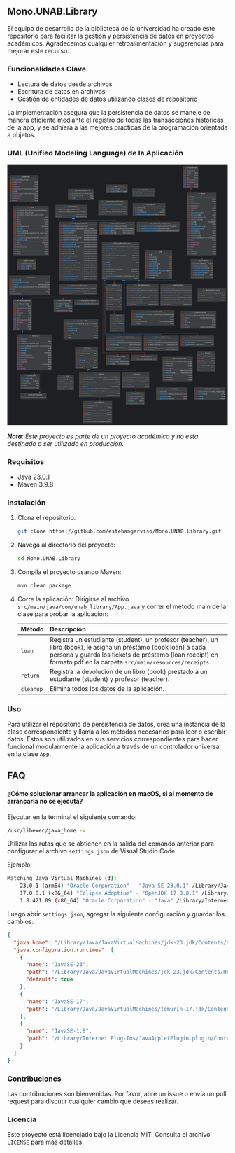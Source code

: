 ## Mono.UNAB.Library

El equipo de desarrollo de la biblioteca de la universidad ha creado este repositorio para facilitar la gestión y persistencia de datos en proyectos académicos. Agradecemos cualquier retroalimentación y sugerencias para mejorar este recurso.

### Funcionalidades Clave

- Lectura de datos desde archivos
- Escritura de datos en archivos
- Gestión de entidades de datos utilizando clases de repositorio

La implementación asegura que la persistencia de datos se maneje de manera eficiente mediante el registro de todas las transacciones históricas de la app, y se adhiera a las mejores prácticas de la programación orientada a objetos.

### UML (Unified Modeling Language) de la Aplicación

![UML](UML.png)

_**Nota**: Este proyecto es parte de un proyecto académico y no está destinado a ser utilizado en producción._

### Requisitos

- Java 23.0.1
- Maven 3.9.8

### Instalación

1. Clona el repositorio:
    ```bash
    git clone https://github.com/estebangarviso/Mono.UNAB.Library.git
    ```
2. Navega al directorio del proyecto:
    ```bash
    cd Mono.UNAB.Library
    ```
3. Compila el proyecto usando Maven:
    ```bash
    mvn clean package
    ```
4. Corre la aplicación:
    Dirigirse al archivo `src/main/java/com/unab_library/App.java` y correr el método main de la clase para probar la aplicación:

    | Método    | Descripción                                                                                                                                                                                                                            |
    | --------- | -------------------------------------------------------------------------------------------------------------------------------------------------------------------------------------------------------------------------------------- |
    | `loan`    | Registra un estudiante (student), un profesor (teacher), un libro (book), le asigna un préstamo (book loan) a cada persona y guarda los tickets de préstamo (loan receipt) en formato pdf en la carpeta `src/main/resources/receipts`. |
    | `return`  | Registra la devolución de un libro (book) prestado a un estudiante (student) y profesor (teacher).                                                                                                                                     |
    | `cleanup` | Elimina todos los datos de la aplicación.                                                                                                                                                                                              |

### Uso

Para utilizar el repositorio de persistencia de datos, crea una instancia de la clase correspondiente y llama a los métodos necesarios para leer o escribir datos. Estos son utilizados en sus servicios correspondientes para hacer funcional modularmente la aplicación a través de un controlador universal en la clase `App`.

## FAQ

#### ¿Cómo solucionar arrancar la aplicación en macOS, si al momento de arrancarla no se ejecuta?

Ejecutar en la terminal el siguiente comando:

```bash
/usr/libexec/java_home -V
```

Utilizar las rutas que se obtienen en la salida del comando anterior para configurar el archivo `settings.json` de Visual Studio Code.

Ejemplo:

```bash
Matching Java Virtual Machines (3):
    23.0.1 (arm64) "Oracle Corporation" - "Java SE 23.0.1" /Library/Java/JavaVirtualMachines/jdk-23.jdk/Contents/Home
    17.0.8.1 (x86_64) "Eclipse Adoptium" - "OpenJDK 17.0.8.1" /Library/Java/JavaVirtualMachines/temurin-17.jdk/Contents/Home
    1.8.421.09 (x86_64) "Oracle Corporation" - "Java" /Library/Internet Plug-Ins/JavaAppletPlugin.plugin/Contents/Home
```

Luego abrir `settings.json`, agregar la siguiente configuración y guardar los cambios:

```json
{
  "java.home": "/Library/Java/JavaVirtualMachines/jdk-23.jdk/Contents/Home",
  "java.configuration.runtimes": [
    {
      "name": "JavaSE-23",
      "path": "/Library/Java/JavaVirtualMachines/jdk-23.jdk/Contents/Home",
      "default": true
    },
    {
      "name": "JavaSE-17",
      "path": "/Library/Java/JavaVirtualMachines/temurin-17.jdk/Contents/Home"
    },
    {
      "name": "JavaSE-1.8",
      "path": "/Library/Internet Plug-Ins/JavaAppletPlugin.plugin/Contents/Home"
    }
  ]
}
```

### Contribuciones

Las contribuciones son bienvenidas. Por favor, abre un issue o envía un pull request para discutir cualquier cambio que desees realizar.

### Licencia

Este proyecto está licenciado bajo la Licencia MIT. Consulta el archivo `LICENSE` para más detalles.